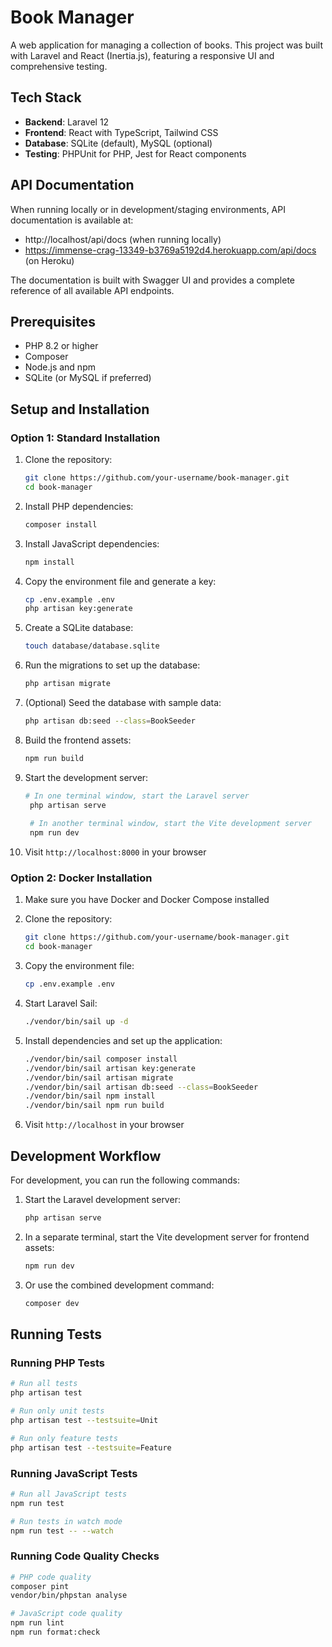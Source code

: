 # Book Manager

A web application for managing a collection of books. This project was built with Laravel and React (Inertia.js), featuring a responsive UI and comprehensive testing.

## Tech Stack

- **Backend**: Laravel 12
- **Frontend**: React with TypeScript, Tailwind CSS
- **Database**: SQLite (default), MySQL (optional)
- **Testing**: PHPUnit for PHP, Jest for React components

## API Documentation

When running locally or in development/staging environments, API documentation is available at:
- http://localhost/api/docs (when running locally)
- https://immense-crag-13349-b3769a5192d4.herokuapp.com/api/docs (on Heroku)

The documentation is built with Swagger UI and provides a complete reference of all available API endpoints.

## Prerequisites

- PHP 8.2 or higher
- Composer
- Node.js and npm
- SQLite (or MySQL if preferred)

## Setup and Installation

### Option 1: Standard Installation

1. Clone the repository:
   ```bash
   git clone https://github.com/your-username/book-manager.git
   cd book-manager
   ```

2. Install PHP dependencies:
   ```bash
   composer install
   ```

3. Install JavaScript dependencies:
   ```bash
   npm install
   ```

4. Copy the environment file and generate a key:
   ```bash
   cp .env.example .env
   php artisan key:generate
   ```

5. Create a SQLite database:
   ```bash
   touch database/database.sqlite
   ```

6. Run the migrations to set up the database:
   ```bash
   php artisan migrate
   ```

7. (Optional) Seed the database with sample data:
   ```bash
   php artisan db:seed --class=BookSeeder
   ```

8. Build the frontend assets:
   ```bash
   npm run build
   ```

9. Start the development server:
   ```bash
   # In one terminal window, start the Laravel server
    php artisan serve
    
    # In another terminal window, start the Vite development server
    npm run dev
   ```

10. Visit `http://localhost:8000` in your browser

### Option 2: Docker Installation

1. Make sure you have Docker and Docker Compose installed

2. Clone the repository:
   ```bash
   git clone https://github.com/your-username/book-manager.git
   cd book-manager
   ```

3. Copy the environment file:
   ```bash
   cp .env.example .env
   ```

4. Start Laravel Sail:
   ```bash
   ./vendor/bin/sail up -d
   ```

5. Install dependencies and set up the application:
    ```bash
    ./vendor/bin/sail composer install
    ./vendor/bin/sail artisan key:generate
    ./vendor/bin/sail artisan migrate
    ./vendor/bin/sail artisan db:seed --class=BookSeeder
    ./vendor/bin/sail npm install
    ./vendor/bin/sail npm run build
    ```

6. Visit `http://localhost` in your browser

## Development Workflow

For development, you can run the following commands:

1. Start the Laravel development server:
   ```bash
   php artisan serve
   ```

2. In a separate terminal, start the Vite development server for frontend assets:
   ```bash
   npm run dev
   ```

3. Or use the combined development command:
   ```bash
   composer dev
   ```

## Running Tests

### Running PHP Tests

```bash
# Run all tests
php artisan test

# Run only unit tests
php artisan test --testsuite=Unit

# Run only feature tests
php artisan test --testsuite=Feature
```

### Running JavaScript Tests

```bash
# Run all JavaScript tests
npm run test

# Run tests in watch mode
npm run test -- --watch
```

### Running Code Quality Checks

```bash
# PHP code quality
composer pint
vendor/bin/phpstan analyse

# JavaScript code quality
npm run lint
npm run format:check
```
